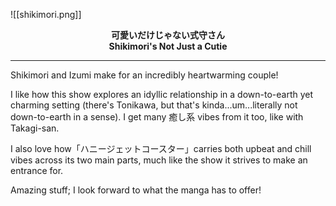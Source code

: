 ![[shikimori.png]]

<center><b>可愛いだけじゃない式守さん</b></center>
<center><b>Shikimori's Not Just a Cutie</b></center>

---

Shikimori and Izumi make for an incredibly heartwarming couple!

I like how this show explores an idyllic relationship in a down-to-earth yet charming setting (there's Tonikawa, but that's kinda...um...literally not down-to-earth in a sense). I get many 癒し系 vibes from it too, like with Takagi-san.

I also love how「ハニージェットコースター」carries both upbeat and chill vibes across its two main parts, much like the show it strives to make an entrance for.

Amazing stuff; I look forward to what the manga has to offer!